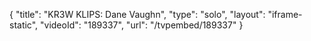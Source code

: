 {
    "title": "KR3W KLIPS: Dane Vaughn",
    "type": "solo",
    "layout": "iframe-static",
    "videoId": "189337",
    "url": "\/tvpembed\/189337"
}